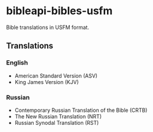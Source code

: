 bibleapi-bibles-usfm
==========
Bible translations in USFM format.

## Translations

### English

- American Standard Version (ASV)
- King James Version (KJV)

### Russian

- Contemporary Russian Translation of the Bible (CRTB)
- The New Russian Translation (NRT)
- Russian Synodal Translation (RST)